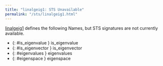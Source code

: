 ```yaml
---
title: "linalgeig1: STS Unavailable"
permalink: "/sts/linalgeig1.html"
---
```






[linalgeig1](/cd/linalgeig1)
defines the following Names, but STS signatures are not currently available.


 *  {: #is_eigenvalue } is_eigenvalue
 *  {: #is_eigenvector } is_eigenvector
 *  {: #eigenvalues } eigenvalues
 *  {: #eigenspace } eigenspace